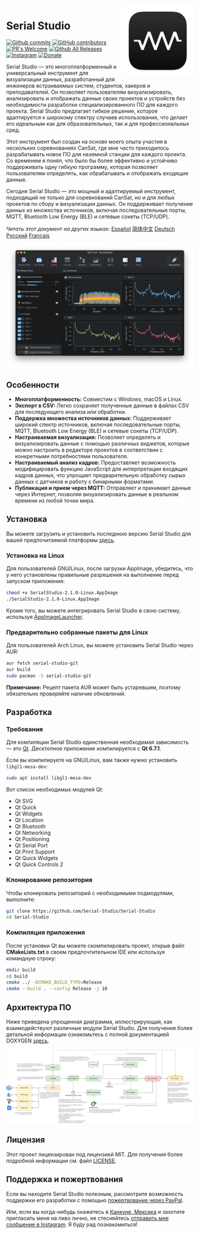 <a href="#">
    <img width="192px" height="192px" src="/doc/icon.svg" align="right" />
</a>

# Serial Studio

[![Github commits](https://img.shields.io/github/last-commit/Serial-Studio/Serial-Studio?style=for-the-badge&logo=github)](https://github.com/Serial-Studio/Serial-Studio/commits/master)
[![GitHub contributors](https://img.shields.io/github/contributors/Serial-Studio/Serial-Studio?style=for-the-badge&logo=github)](https://github.com/Serial-Studio/Serial-Studio/graphs/contributors)
[![PR's Welcome](https://img.shields.io/badge/PRs-welcome-brightgreen?style=for-the-badge)](https://github.com/Serial-Studio/Serial-Studio/pull/new)
[![Github All Releases](https://img.shields.io/github/downloads/Serial-Studio/Serial-Studio/total.svg?style=for-the-badge&logo=github)](https://github.com/Serial-Studio/Serial-Studio/releases/)
[![Instagram](https://img.shields.io/badge/Instagram-E4405F?style=for-the-badge&logo=instagram&logoColor=white)](https://instagram.com/serialstudio.app)
[![Donate](https://img.shields.io/badge/PayPal-00457C?style=for-the-badge&logo=paypal&logoColor=white)](https://www.paypal.com/donate?hosted_button_id=XN68J47QJKYDE)

Serial Studio — это многоплатформенный и универсальный инструмент для визуализации данных, разработанный для инженеров встраиваемых систем, студентов, хакеров и преподавателей. Он позволяет пользователям визуализировать, анализировать и отображать данные своих проектов и устройств без необходимости разработки специализированного ПО для каждого проекта. Serial Studio предлагает гибкое решение, которое адаптируется к широкому спектру случаев использования, что делает его идеальным как для образовательных, так и для профессиональных сред.

Этот инструмент был создан на основе моего опыта участия в нескольких соревнованиях CanSat, где мне часто приходилось разрабатывать новое ПО для наземной станции для каждого проекта. Со временем я понял, что было бы более эффективно и устойчиво поддерживать одну гибкую программу, которая позволяет пользователям определять, как обрабатывать и отображать входящие данные.

Сегодня Serial Studio — это мощный и адаптируемый инструмент, подходящий не только для соревнований CanSat, но и для любых проектов по сбору и визуализации данных. Он поддерживает получение данных из множества источников, включая последовательные порты, MQTT, Bluetooth Low Energy (BLE) и сетевые сокеты (TCP/UDP).

*Читать этот документ на других языках*: [Español](/doc/README_ES.md) [简体中文](/doc/README_ZH.md) [Deutsch](/doc/README_DE.md) [Русский](/doc/README_RU.md) [Français](/doc/README_FR.md)

![Использование программы](/doc/screenshot.png)

## Особенности

- **Многоплатформенность:** Совместим с Windows, macOS и Linux.
- **Экспорт в CSV:** Легко сохраняет полученные данные в файлах CSV для последующего анализа или обработки.
- **Поддержка множества источников данных:** Поддерживает широкий спектр источников, включая последовательные порты, MQTT, Bluetooth Low Energy (BLE) и сетевые сокеты (TCP/UDP).
- **Настраиваемая визуализация:** Позволяет определять и визуализировать данные с помощью различных виджетов, которые можно настроить в редакторе проектов в соответствии с конкретными потребностями пользователя.
- **Настраиваемый анализ кадров:** Предоставляет возможность модифицировать функцию JavaScript для интерпретации входящих кадров данных, что упрощает предварительную обработку сырых данных с датчиков и работу с бинарными форматами.
- **Публикация и прием через MQTT:** Отправляет и принимает данные через Интернет, позволяя визуализировать данные в реальном времени из любой точки мира.

## Установка

Вы можете загрузить и установить последнюю версию Serial Studio для вашей предпочитаемой платформы [здесь](https://github.com/Serial-Studio/Serial-Studio/releases/latest).

### Установка на Linux

Для пользователей GNU/Linux, после загрузки AppImage, убедитесь, что у него установлены правильные разрешения на выполнение перед запуском приложения:

```bash
chmod +x SerialStudio-2.1.0-Linux.AppImage
./SerialStudio-2.1.0-Linux.AppImage
```

Кроме того, вы можете интегрировать Serial Studio в свою систему, используя [AppImageLauncher](https://github.com/TheAssassin/AppImageLauncher/).

### Предварительно собранные пакеты для Linux

Для пользователей Arch Linux, вы можете установить Serial Studio через AUR:

```bash
aur fetch serial-studio-git
aur build
sudo pacman -S serial-studio-git
```

**Примечание:** Рецепт пакета AUR может быть устаревшим, поэтому обязательно проверяйте наличие обновлений.

## Разработка

### Требования

Для компиляции Serial Studio единственная необходимая зависимость — это [Qt](http://www.qt.io/download-open-source/). Десктопное приложение компилируется с **Qt 6.7.1**.

Если вы компилируете на GNU/Linux, вам также нужно установить `libgl1-mesa-dev`:

```bash
sudo apt install libgl1-mesa-dev
```

Вот список необходимых модулей Qt:

- Qt SVG
- Qt Quick
- Qt Widgets
- Qt Location
- Qt Bluetooth
- Qt Networking
- Qt Positioning
- Qt Serial Port
- Qt Print Support
- Qt Quick Widgets
- Qt Quick Controls 2

### Клонирование репозитория

Чтобы клонировать репозиторий с необходимыми подмодулями, выполните:

```bash
git clone https://github.com/Serial-Studio/Serial-Studio
cd Serial-Studio
```

### Компиляция приложения

После установки Qt вы можете скомпилировать проект, открыв файл **CMakeLists.txt** в своем предпочтительном IDE или используя командную строку:

```bash
mkdir build
cd build 
cmake ../ -DCMAKE_BUILD_TYPE=Release
cmake --build . --config Release -j 10
```

## Архитектура ПО

Ниже приведена упрощенная диаграмма, иллюстрирующая, как взаимодействуют различные модули Serial Studio. Для получения более детальной информации ознакомьтесь с полной документацией DOXYGEN [здесь](https://serial-studio.github.io/hackers/).

![Архитектура](/doc/architecture/architecture.png)

## Лицензия

Этот проект лицензирован под лицензией MIT. Для получения более подробной информации см. файл [LICENSE](/LICENSE.md).

## Поддержка и пожертвования

Если вы находите Serial Studio полезным, рассмотрите возможность поддержки его разработки с помощью [пожертвования через PayPal](https://www.paypal.com/donate?hosted_button_id=XN68J47QJKYDE).

Или, если вы когда-нибудь окажетесь в [Канкуне, Мексика](https://ru.wikipedia.org/wiki/Канкун) и захотите пригласить меня на пиво лично, не стесняйтесь [отправить мне сообщение в Instagram](https://instagram.com/aspatru). Я буду рад познакомиться!
